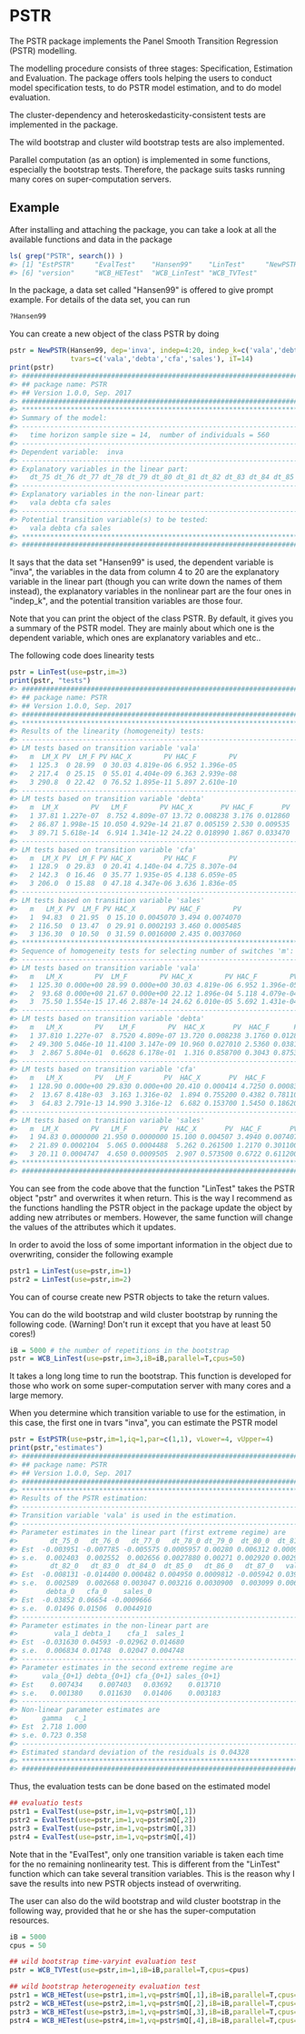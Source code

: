 <!-- README.md is generated from README.Rmd. Please edit that file -->
PSTR
====

The PSTR package implements the Panel Smooth Transition Regression (PSTR) modelling.

The modelling procedure consists of three stages: Specification, Estimation and Evaluation. The package offers tools helping the users to conduct model specification tests, to do PSTR model estimation, and to do model evaluation.

The cluster-dependency and heteroskedasticity-consistent tests are implemented in the package.

The wild bootstrap and cluster wild bootstrap tests are also implemented.

Parallel computation (as an option) is implemented in some functions, especially the bootstrap tests. Therefore, the package suits tasks running many cores on super-computation servers.

Example
-------

After installing and attaching the package, you can take a look at all the available functions and data in the package

``` r
ls( grep("PSTR", search()) ) 
#> [1] "EstPSTR"     "EvalTest"    "Hansen99"    "LinTest"     "NewPSTR"    
#> [6] "version"     "WCB_HETest"  "WCB_LinTest" "WCB_TVTest"
```

In the package, a data set called "Hansen99" is offered to give prompt example. For details of the data set, you can run

``` r
?Hansen99 
```

You can create a new object of the class PSTR by doing

``` r
pstr = NewPSTR(Hansen99, dep='inva', indep=4:20, indep_k=c('vala','debta','cfa','sales'),
               tvars=c('vala','debta','cfa','sales'), iT=14)
print(pstr)
#> #########################################################################
#> ## package name: PSTR
#> ## Version 1.0.0, Sep. 2017
#> #########################################################################
#> ***********************************************************************
#> Summary of the model:
#> -----------------------------------------------------------------------
#>   time horizon sample size = 14,  number of individuals = 560
#> -----------------------------------------------------------------------
#> Dependent variable:  inva
#> -----------------------------------------------------------------------
#> Explanatory variables in the linear part:
#>   dt_75 dt_76 dt_77 dt_78 dt_79 dt_80 dt_81 dt_82 dt_83 dt_84 dt_85 dt_86 dt_87 vala debta cfa sales
#> -----------------------------------------------------------------------
#> Explanatory variables in the non-linear part:
#>   vala debta cfa sales
#> -----------------------------------------------------------------------
#> Potential transition variable(s) to be tested:
#>   vala debta cfa sales
#> ***********************************************************************
#> #########################################################################
```

It says that the data set "Hansen99" is used, the dependent variable is "inva", the variables in the data from column 4 to 20 are the explanatory variable in the linear part (though you can write down the names of them instead), the explanatory variables in the nonlinear part are the four ones in "indep\_k", and the potential transition variables are those four.

Note that you can print the object of the class PSTR. By default, it gives you a summary of the PSTR model. They are mainly about which one is the dependent variable, which ones are explanatory variables and etc..

The following code does linearity tests

``` r
pstr = LinTest(use=pstr,im=3) 
print(pstr, "tests")
#> #########################################################################
#> ## package name: PSTR
#> ## Version 1.0.0, Sep. 2017
#> #########################################################################
#> ***********************************************************************
#> Results of the linearity (homogeneity) tests:
#> -----------------------------------------------------------------------
#> LM tests based on transition variable 'vala'
#>   m  LM_X PV  LM_F PV HAC_X        PV HAC_F        PV
#>   1 125.3  0 28.99  0 30.03 4.819e-06 6.952 1.396e-05
#>   2 217.4  0 25.15  0 55.01 4.404e-09 6.363 2.939e-08
#>   3 290.8  0 22.42  0 76.52 1.895e-11 5.897 2.610e-10
#> -----------------------------------------------------------------------
#> LM tests based on transition variable 'debta'
#>   m  LM_X        PV   LM_F        PV HAC_X       PV HAC_F       PV
#>   1 37.81 1.227e-07  8.752 4.809e-07 13.72 0.008238 3.176 0.012860
#>   2 86.87 1.998e-15 10.050 4.929e-14 21.87 0.005159 2.530 0.009535
#>   3 89.71 5.618e-14  6.914 1.341e-12 24.22 0.018990 1.867 0.033470
#> -----------------------------------------------------------------------
#> LM tests based on transition variable 'cfa'
#>   m  LM_X PV  LM_F PV HAC_X        PV HAC_F        PV
#>   1 128.9  0 29.83  0 20.41 4.140e-04 4.725 8.307e-04
#>   2 142.3  0 16.46  0 35.77 1.935e-05 4.138 6.059e-05
#>   3 206.0  0 15.88  0 47.18 4.347e-06 3.636 1.836e-05
#> -----------------------------------------------------------------------
#> LM tests based on transition variable 'sales'
#>   m   LM_X PV  LM_F PV HAC_X        PV HAC_F        PV
#>   1  94.83  0 21.95  0 15.10 0.0045070 3.494 0.0074070
#>   2 116.50  0 13.47  0 29.91 0.0002193 3.460 0.0005485
#>   3 136.30  0 10.50  0 31.59 0.0016000 2.435 0.0037060
#> ***********************************************************************
#> Sequence of homogeneity tests for selecting number of switches 'm':
#> -----------------------------------------------------------------------
#> LM tests based on transition variable 'vala'
#>   m   LM_X        PV  LM_F        PV HAC_X        PV HAC_F        PV
#>   1 125.30 0.000e+00 28.99 0.000e+00 30.03 4.819e-06 6.952 1.396e-05
#>   2  93.68 0.000e+00 21.67 0.000e+00 22.12 1.896e-04 5.118 4.079e-04
#>   3  75.50 1.554e-15 17.46 2.887e-14 24.62 6.010e-05 5.692 1.431e-04
#> -----------------------------------------------------------------------
#> LM tests based on transition variable 'debta'
#>   m   LM_X        PV    LM_F        PV  HAC_X       PV  HAC_F      PV
#>   1 37.810 1.227e-07  8.7520 4.809e-07 13.720 0.008238 3.1760 0.01286
#>   2 49.300 5.046e-10 11.4100 3.147e-09 10.960 0.027010 2.5360 0.03818
#>   3  2.867 5.804e-01  0.6628 6.178e-01  1.316 0.858700 0.3043 0.87530
#> -----------------------------------------------------------------------
#> LM tests based on transition variable 'cfa'
#>   m   LM_X        PV   LM_F        PV  HAC_X       PV  HAC_F        PV
#>   1 128.90 0.000e+00 29.830 0.000e+00 20.410 0.000414 4.7250 0.0008307
#>   2  13.67 8.418e-03  3.163 1.316e-02  1.894 0.755200 0.4382 0.7811000
#>   3  64.83 2.791e-13 14.990 3.316e-12  6.682 0.153700 1.5450 0.1862000
#> -----------------------------------------------------------------------
#> LM tests based on transition variable 'sales'
#>   m  LM_X        PV   LM_F        PV  HAC_X       PV  HAC_F       PV
#>   1 94.83 0.0000000 21.950 0.0000000 15.100 0.004507 3.4940 0.007407
#>   2 21.89 0.0002104  5.065 0.0004488  5.262 0.261500 1.2170 0.301100
#>   3 20.11 0.0004747  4.650 0.0009505  2.907 0.573500 0.6722 0.611200
#> ***********************************************************************
#> #########################################################################
```

You can see from the code above that the function "LinTest" takes the PSTR object "pstr" and overwrites it when return. This is the way I recommend as the functions handling the PSTR object in the package update the object by adding new atrributes or members. However, the same function will change the values of the attributes which it updates.

In order to avoid the loss of some important information in the object due to overwriting, consider the following example

``` r
pstr1 = LinTest(use=pstr,im=1) 
pstr2 = LinTest(use=pstr,im=2) 
```

You can of course create new PSTR objects to take the return values.

You can do the wild bootstrap and wild cluster bootstrap by running the following code. (Warning! Don't run it except that you have at least 50 cores!)

``` r
iB = 5000 # the number of repetitions in the bootstrap
pstr = WCB_LinTest(use=pstr,im=3,iB=iB,parallel=T,cpus=50)
```

It takes a long long time to run the bootstrap. This function is developed for those who work on some super-computation server with many cores and a large memory.

When you determine which transition variable to use for the estimation, in this case, the first one in tvars "inva", you can estimate the PSTR model

``` r
pstr = EstPSTR(use=pstr,im=1,iq=1,par=c(1,1), vLower=4, vUpper=4)
print(pstr,"estimates")
#> #########################################################################
#> ## package name: PSTR
#> ## Version 1.0.0, Sep. 2017
#> #########################################################################
#> ***********************************************************************
#> Results of the PSTR estimation:
#> -----------------------------------------------------------------------
#> Transition variable 'vala' is used in the estimation.
#> -----------------------------------------------------------------------
#> Parameter estimates in the linear part (first extreme regime) are
#>        dt_75_0   dt_76_0   dt_77_0   dt_78_0 dt_79_0  dt_80_0  dt_81_0
#> Est  -0.003951 -0.007785 -0.005575 0.0005957 0.00280 0.006312 0.000949
#> s.e.  0.002403  0.002552  0.002656 0.0027880 0.00271 0.002920 0.002934
#>        dt_82_0   dt_83_0  dt_84_0  dt_85_0   dt_86_0   dt_87_0   vala_0
#> Est  -0.008131 -0.014400 0.000482 0.004950 0.0009812 -0.005942 0.039070
#> s.e.  0.002589  0.002668 0.003047 0.003216 0.0030900  0.003099 0.006902
#>       debta_0   cfa_0    sales_0
#> Est  -0.03852 0.06654 -0.0009666
#> s.e.  0.01496 0.01506  0.0044910
#> -----------------------------------------------------------------------
#> Parameter estimates in the non-linear part are
#>         vala_1 debta_1    cfa_1  sales_1
#> Est  -0.031630 0.04593 -0.02962 0.014680
#> s.e.  0.006834 0.01748  0.02047 0.004748
#> -----------------------------------------------------------------------
#> Parameter estimates in the second extreme regime are
#>      vala_{0+1} debta_{0+1} cfa_{0+1} sales_{0+1}
#> Est    0.007434    0.007403   0.03692    0.013710
#> s.e.   0.001380    0.011630   0.01406    0.003183
#> -----------------------------------------------------------------------
#> Non-linear parameter estimates are
#>      gamma   c_1
#> Est  2.718 1.000
#> s.e. 0.723 0.358
#> -----------------------------------------------------------------------
#> Estimated standard deviation of the residuals is 0.04328
#> ***********************************************************************
#> #########################################################################
```

Thus, the evaluation tests can be done based on the estimated model

``` r
## evaluatio tests
pstr1 = EvalTest(use=pstr,im=1,vq=pstr$mQ[,1])
pstr2 = EvalTest(use=pstr,im=1,vq=pstr$mQ[,2])
pstr3 = EvalTest(use=pstr,im=1,vq=pstr$mQ[,3])
pstr4 = EvalTest(use=pstr,im=1,vq=pstr$mQ[,4])
```

Note that in the "EvalTest", only one transition variable is taken each time for the no remaining nonlinearity test. This is different from the "LinTest" function which can take several transition variables. This is the reason why I save the results into new PSTR objects instead of overwriting.

The user can also do the wild bootstrap and wild cluster bootstrap in the following way, provided that he or she has the super-computation resources.

``` r
iB = 5000
cpus = 50

## wild bootstrap time-varyint evaluation test 
pstr = WCB_TVTest(use=pstr,im=1,iB=iB,parallel=T,cpus=cpus)

## wild bootstrap heterogeneity evaluation test
pstr1 = WCB_HETest(use=pstr1,im=1,vq=pstr$mQ[,1],iB=iB,parallel=T,cpus=cpus)
pstr2 = WCB_HETest(use=pstr2,im=1,vq=pstr$mQ[,2],iB=iB,parallel=T,cpus=cpus)
pstr3 = WCB_HETest(use=pstr3,im=1,vq=pstr$mQ[,3],iB=iB,parallel=T,cpus=cpus)
pstr4 = WCB_HETest(use=pstr4,im=1,vq=pstr$mQ[,4],iB=iB,parallel=T,cpus=cpus)
```
